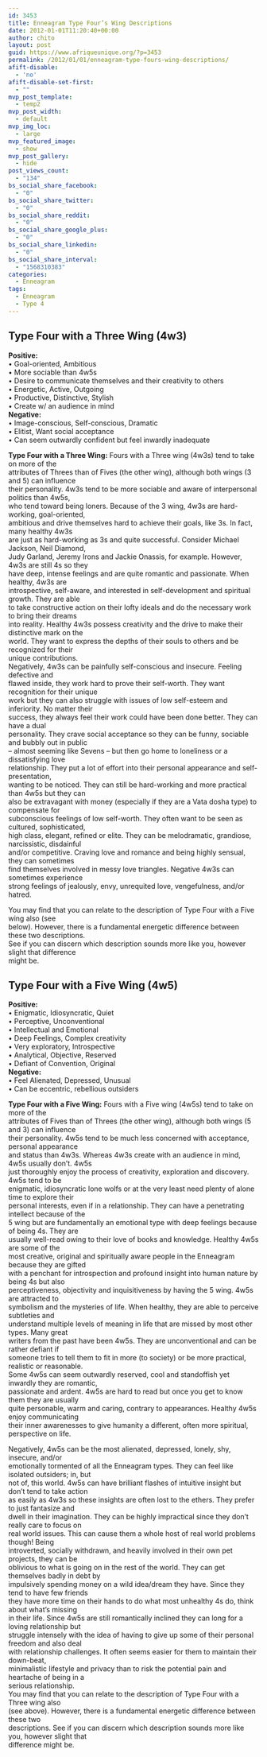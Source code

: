 ```yaml
---
id: 3453
title: Enneagram Type Four’s Wing Descriptions
date: 2012-01-01T11:20:40+00:00
author: chito
layout: post
guid: https://www.afriqueunique.org/?p=3453
permalink: /2012/01/01/enneagram-type-fours-wing-descriptions/
afift-disable:
  - 'no'
afift-disable-set-first:
  - ""
mvp_post_template:
  - temp2
mvp_post_width:
  - default
mvp_img_loc:
  - large
mvp_featured_image:
  - show
mvp_post_gallery:
  - hide
post_views_count:
  - "134"
bs_social_share_facebook:
  - "0"
bs_social_share_twitter:
  - "0"
bs_social_share_reddit:
  - "0"
bs_social_share_google_plus:
  - "0"
bs_social_share_linkedin:
  - "0"
bs_social_share_interval:
  - "1568310383"
categories:
  - Enneagram
tags:
  - Enneagram
  - Type 4
---
```

## Type Four with a Three Wing (4w3)

**Positive:**  
• Goal-oriented, Ambitious  
• More sociable than 4w5s  
• Desire to communicate themselves and their creativity to others  
• Energetic, Active, Outgoing  
• Productive, Distinctive, Stylish  
• Create w/ an audience in mind  
**Negative:**  
• Image-conscious, Self-conscious, Dramatic  
• Elitist, Want social acceptance  
• Can seem outwardly confident but feel inwardly inadequate

**Type Four with a Three Wing:** Fours with a Three wing (4w3s) tend to take on more of the  
attributes of Threes than of Fives (the other wing), although both wings (3 and 5) can influence  
their personality. 4w3s tend to be more sociable and aware of interpersonal politics than 4w5s,  
who tend toward being loners. Because of the 3 wing, 4w3s are hard-working, goal-oriented,  
ambitious and drive themselves hard to achieve their goals, like 3s. In fact, many healthy 4w3s  
are just as hard-working as 3s and quite successful. Consider Michael Jackson, Neil Diamond,  
Judy Garland, Jeremy Irons and Jackie Onassis, for example. However, 4w3s are still 4s so they  
have deep, intense feelings and are quite romantic and passionate. When healthy, 4w3s are  
introspective, self-aware, and interested in self-development and spiritual growth. They are able  
to take constructive action on their lofty ideals and do the necessary work to bring their dreams  
into reality. Healthy 4w3s possess creativity and the drive to make their distinctive mark on the  
world. They want to express the depths of their souls to others and be recognized for their  
unique contributions.  
Negatively, 4w3s can be painfully self-conscious and insecure. Feeling defective and  
flawed inside, they work hard to prove their self-worth. They want recognition for their unique  
work but they can also struggle with issues of low self-esteem and inferiority. No matter their  
success, they always feel their work could have been done better. They can have a dual  
personality. They crave social acceptance so they can be funny, sociable and bubbly out in public  
– almost seeming like Sevens – but then go home to loneliness or a dissatisfying love  
relationship. They put a lot of effort into their personal appearance and self-presentation,  
wanting to be noticed. They can still be hard-working and more practical than 4w5s but they can  
also be extravagant with money (especially if they are a Vata dosha type) to compensate for  
subconscious feelings of low self-worth. They often want to be seen as cultured, sophisticated,  
high class, elegant, refined or elite. They can be melodramatic, grandiose, narcissistic, disdainful  
and/or competitive. Craving love and romance and being highly sensual, they can sometimes  
find themselves involved in messy love triangles. Negative 4w3s can sometimes experience  
strong feelings of jealously, envy, unrequited love, vengefulness, and/or hatred.

You may find that you can relate to the description of Type Four with a Five wing also (see  
below). However, there is a fundamental energetic difference between these two descriptions.  
See if you can discern which description sounds more like you, however slight that difference  
might be.

## Type Four with a Five Wing (4w5)

**Positive:**  
• Enigmatic, Idiosyncratic, Quiet  
• Perceptive, Unconventional  
• Intellectual and Emotional  
• Deep Feelings, Complex creativity  
• Very exploratory, Introspective  
• Analytical, Objective, Reserved  
• Defiant of Convention, Original  
**Negative:**  
• Feel Alienated, Depressed, Unusual  
• Can be eccentric, rebellious outsiders

**Type Four with a Five Wing:** Fours with a Five wing (4w5s) tend to take on more of the  
attributes of Fives than of Threes (the other wing), although both wings (5 and 3) can influence  
their personality. 4w5s tend to be much less concerned with acceptance, personal appearance  
and status than 4w3s. Whereas 4w3s create with an audience in mind, 4w5s usually don’t. 4w5s  
just thoroughly enjoy the process of creativity, exploration and discovery. 4w5s tend to be  
enigmatic, idiosyncratic lone wolfs or at the very least need plenty of alone time to explore their  
personal interests, even if in a relationship. They can have a penetrating intellect because of the  
5 wing but are fundamentally an emotional type with deep feelings because of being 4s. They are  
usually well-read owing to their love of books and knowledge. Healthy 4w5s are some of the  
most creative, original and spiritually aware people in the Enneagram because they are gifted  
with a penchant for introspection and profound insight into human nature by being 4s but also  
perceptiveness, objectivity and inquisitiveness by having the 5 wing. 4w5s are attracted to  
symbolism and the mysteries of life. When healthy, they are able to perceive subtleties and  
understand multiple levels of meaning in life that are missed by most other types. Many great  
writers from the past have been 4w5s. They are unconventional and can be rather defiant if  
someone tries to tell them to fit in more (to society) or be more practical, realistic or reasonable.  
Some 4w5s can seem outwardly reserved, cool and standoffish yet inwardly they are romantic,  
passionate and ardent. 4w5s are hard to read but once you get to know them they are usually  
quite personable, warm and caring, contrary to appearances. Healthy 4w5s enjoy communicating  
their inner awarenesses to give humanity a different, often more spiritual, perspective on life.

Negatively, 4w5s can be the most alienated, depressed, lonely, shy, insecure, and/or  
emotionally tormented of all the Enneagram types. They can feel like isolated outsiders; in, but  
not of, this world. 4w5s can have brilliant flashes of intuitive insight but don’t tend to take action  
as easily as 4w3s so these insights are often lost to the ethers. They prefer to just fantasize and  
dwell in their imagination. They can be highly impractical since they don’t really care to focus on  
real world issues. This can cause them a whole host of real world problems though! Being  
introverted, socially withdrawn, and heavily involved in their own pet projects, they can be  
oblivious to what is going on in the rest of the world. They can get themselves badly in debt by  
impulsively spending money on a wild idea/dream they have. Since they tend to have few friends  
they have more time on their hands to do what most unhealthy 4s do, think about what’s missing  
in their life. Since 4w5s are still romantically inclined they can long for a loving relationship but  
struggle intensely with the idea of having to give up some of their personal freedom and also deal  
with relationship challenges. It often seems easier for them to maintain their down-beat,  
minimalistic lifestyle and privacy than to risk the potential pain and heartache of being in a  
serious relationship.  
You may find that you can relate to the description of Type Four with a Three wing also  
(see above). However, there is a fundamental energetic difference between these two  
descriptions. See if you can discern which description sounds more like you, however slight that  
difference might be.